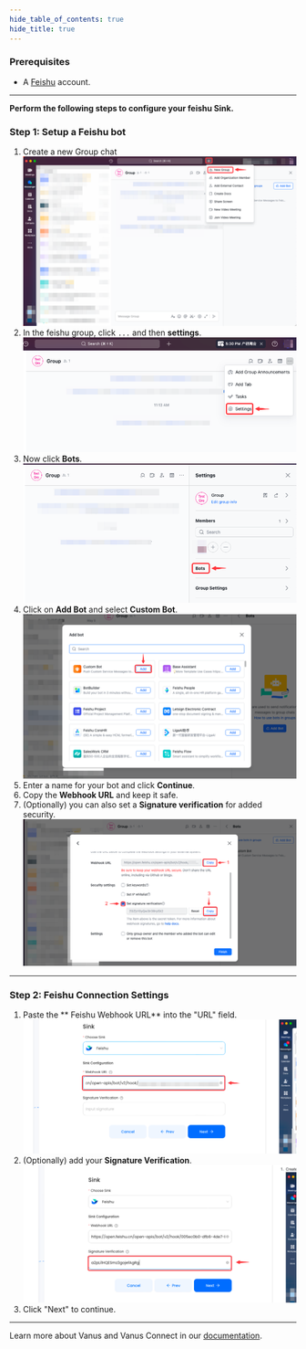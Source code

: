 ```yaml
--- 
hide_table_of_contents: true
hide_title: true
---
```


### Prerequisites

- A [Feishu](https://www.feishu.cn) account.


---

**Perform the following steps to configure your feishu Sink.**

### Step 1: Setup a Feishu bot 

1. Create a new Group chat
![img_1.png](images/img_1.png)
2. In the feishu group, click `...` and then **settings**.
![img.png](images/feishu-settings.png)
3. Now click **Bots**.
   ![img_1.png](images/feishu-bot.png)
4. Click on **Add Bot** and select **Custom Bot**.
   ![img_3.png](images/feishu-add-custom-bot.png)
5. Enter a name for your bot and click **Continue**.
6. Copy the **Webhook URL** and keep it safe.
7. (Optionally) you can also set a **Signature verification** for added security.
   ![img.png](images/feishu-signature.png)

---

### Step 2: Feishu Connection Settings

1. Paste the ** Feishu Webhook URL** into the "URL" field.
![img_2.png](images/img_2.png)
2. (Optionally) add your **Signature Verification**.
![img_3.png](images/img_3.png)
3. Click "Next" to continue.

---

Learn more about Vanus and Vanus Connect in our [documentation](https://docs.vanus.ai).
